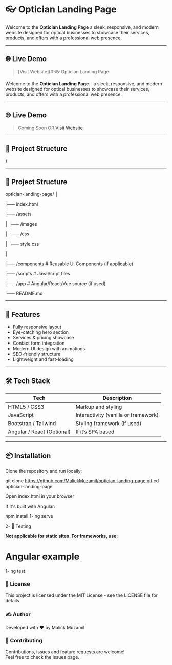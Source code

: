 # 👓 Optician Landing Page

Welcome to the **Optician Landing Page** a sleek, responsive, and modern website designed for optical businesses to showcase their services, products, and offers with a professional web presence.

---

## 🌐 Live Demo

>  [Visit Website](# 👓 Optician Landing Page

Welcome to the **Optician Landing Page** – a sleek, responsive, and modern website designed for optical businesses to showcase their services, products, and offers with a professional web presence.

---

## 🌐 Live Demo

> Coming Soon OR [Visit Website](dev.opticians.pk)

---

## 📁 Project Structure

)

---
## 📁 Project Structure

optician-landing-page/
│

├── index.html


├── /assets

│ ├── /images

│ └── /css

│ └── style.css

│

├── /components # Reusable UI Components (if applicable)

├── /scripts # JavaScript files

├── /app # Angular/React/Vue source (if used)

└── README.md


---

## 🚀 Features

- Fully responsive layout
- Eye-catching hero section
- Services & pricing showcase
- Contact form integration
- Modern UI design with animations
- SEO-friendly structure
- Lightweight and fast-loading

---

## 🛠️ Tech Stack

| Tech            | Description                           |
|-----------------|---------------------------------------|
| HTML5 / CSS3    | Markup and styling                    |
| JavaScript      | Interactivity (vanilla or framework) |
| Bootstrap / Tailwind | Styling framework (if used)         |
| Angular / React (Optional) | If it’s SPA based              |

---

## 📦 Installation

Clone the repository and run locally:

git clone https://github.com/MalickMuzamil/optician-landing-page.git
cd optician-landing-page

Open index.html in your browser

If it's built with Angular:

npm install
1- ng serve

2- 🧪 Testing

**Not applicable for static sites. For frameworks, use**:

# Angular example
1- ng test


### 📄 License
This project is licensed under the MIT License - see the LICENSE file for details.

### ✍️ Author
Developed with ❤️ by Malick Muzamil

### 🤝 Contributing
Contributions, issues and feature requests are welcome!<br>
Feel free to check the issues page.
